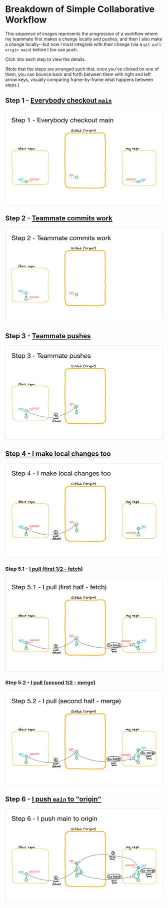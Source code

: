 # Breakdown of Simple Collaborative Workflow
This sequence of images represents the progression of a workflow where my teammate first makes a change locally and pushes, and then I also make a change locally--but now I must integrate with their change (via a `git pull origin main`) before I too can push.

Click into each step to view the details.

(Note that the steps are arranged such that, once you've clicked on one of them, you can bounce back and forth between them with right and left arrow keys, visually comparing frame-by-frame what happens between steps.)

## Step 1 - [Everybody checkout `main`](./image0.md)
[![](./image0.png)](./image0.md)
## Step 2 - [Teammate commits work](./image1.md)
[![](./image1.png)](./image1.md)
## Step 3 - [Teammate pushes](./image2.md)
[![](./image2.png)](./image2.md)
## [Step 4 - I make local changes too](./image3.md)
[![](./image3.png)](./image3.md)
### Step 5.1 - [I pull (first 1/2 - fetch)](./image4.md)
[![](./image4.png)](./image4.md)
### Step 5.2 - [I pull (second 1/2 - merge)](./image5.md)
[![](./image5.png)](./image5.md)
## Step 6 - [I push `main` to "origin"](./image6.md)
[![](./image6.png)](./image6.md)
